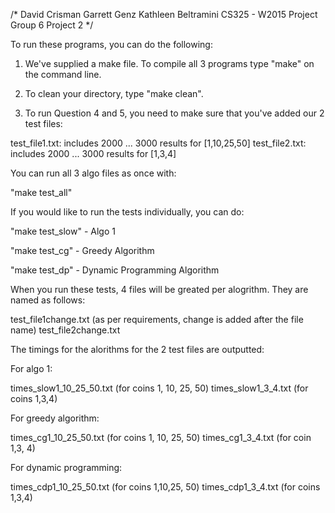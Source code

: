 /*
David Crisman
Garrett Genz
Kathleen Beltramini
CS325 - W2015
Project Group 6
Project 2
*/

To run these programs, you can do the following:

1) We've supplied a make file. To compile all 3 programs type "make" on the command line.

2) To clean your directory, type "make clean".

3) To run Question 4 and 5, you need to make sure that you've added our 2 test files:

test_file1.txt: includes 2000 ... 3000 results for [1,10,25,50]
test_file2.txt: includes 2000 ... 3000 results for [1,3,4]

You can run all 3 algo files as once with:  

"make test_all"

If you would like to run the tests individually, you can do:

"make test_slow" - Algo 1

"make test_cg"  - Greedy Algorithm

"make test_dp" - Dynamic Programming Algorithm

When you run these tests, 4 files will be greated per alogrithm.  They are named as follows:

test_file1change.txt (as per requirements, change is added after the file name)
test_file2change.txt


The timings for the alorithms for the 2 test files are outputted:

For algo 1:

times_slow1_10_25_50.txt (for coins 1, 10, 25, 50)
times_slow1_3_4.txt (for coins 1,3,4)


For greedy algorithm:

times_cg1_10_25_50.txt (for coins 1, 10, 25, 50)
times_cg1_3_4.txt (for coin 1,3, 4)


For dynamic programming:

times_cdp1_10_25_50.txt (for coins 1,10,25, 50)
times_cdp1_3_4.txt (for coins 1,3,4)




